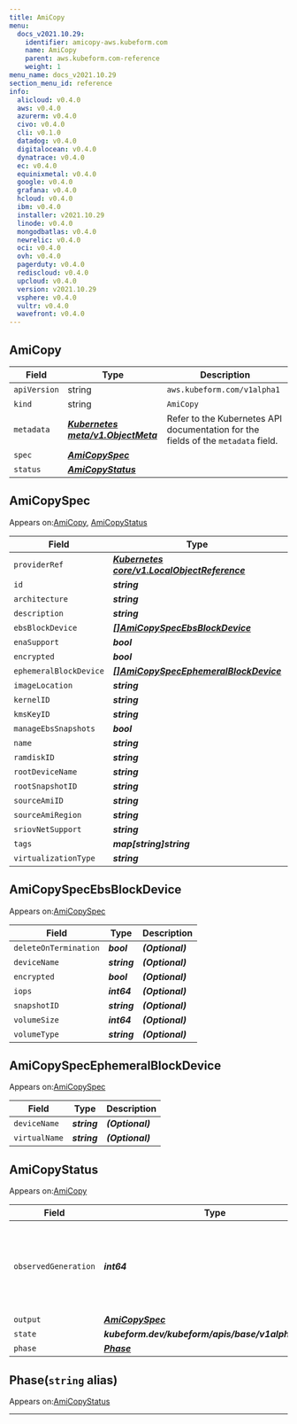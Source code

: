 ```yaml
---
title: AmiCopy
menu:
  docs_v2021.10.29:
    identifier: amicopy-aws.kubeform.com
    name: AmiCopy
    parent: aws.kubeform.com-reference
    weight: 1
menu_name: docs_v2021.10.29
section_menu_id: reference
info:
  alicloud: v0.4.0
  aws: v0.4.0
  azurerm: v0.4.0
  civo: v0.4.0
  cli: v0.1.0
  datadog: v0.4.0
  digitalocean: v0.4.0
  dynatrace: v0.4.0
  ec: v0.4.0
  equinixmetal: v0.4.0
  google: v0.4.0
  grafana: v0.4.0
  hcloud: v0.4.0
  ibm: v0.4.0
  installer: v2021.10.29
  linode: v0.4.0
  mongodbatlas: v0.4.0
  newrelic: v0.4.0
  oci: v0.4.0
  ovh: v0.4.0
  pagerduty: v0.4.0
  rediscloud: v0.4.0
  upcloud: v0.4.0
  version: v2021.10.29
  vsphere: v0.4.0
  vultr: v0.4.0
  wavefront: v0.4.0
---
```


## AmiCopy
| Field | Type | Description |
| ------ | ----- | ----------- |
| `apiVersion` | string | `aws.kubeform.com/v1alpha1` |
|    `kind` | string | `AmiCopy` |
| `metadata` | ***[Kubernetes meta/v1.ObjectMeta](https://v1-18.docs.kubernetes.io/docs/reference/generated/kubernetes-api/v1.18/#objectmeta-v1-meta)***|Refer to the Kubernetes API documentation for the fields of the `metadata` field.|
| `spec` | ***[AmiCopySpec](#amicopyspec)***||
| `status` | ***[AmiCopyStatus](#amicopystatus)***||
## AmiCopySpec

Appears on:[AmiCopy](#amicopy), [AmiCopyStatus](#amicopystatus)

| Field | Type | Description |
| ------ | ----- | ----------- |
| `providerRef` | ***[Kubernetes core/v1.LocalObjectReference](https://v1-18.docs.kubernetes.io/docs/reference/generated/kubernetes-api/v1.18/#localobjectreference-v1-core)***||
| `id` | ***string***||
| `architecture` | ***string***| ***(Optional)*** |
| `description` | ***string***| ***(Optional)*** |
| `ebsBlockDevice` | ***[[]AmiCopySpecEbsBlockDevice](#amicopyspecebsblockdevice)***| ***(Optional)*** |
| `enaSupport` | ***bool***| ***(Optional)*** |
| `encrypted` | ***bool***| ***(Optional)*** |
| `ephemeralBlockDevice` | ***[[]AmiCopySpecEphemeralBlockDevice](#amicopyspecephemeralblockdevice)***| ***(Optional)*** |
| `imageLocation` | ***string***| ***(Optional)*** |
| `kernelID` | ***string***| ***(Optional)*** |
| `kmsKeyID` | ***string***| ***(Optional)*** |
| `manageEbsSnapshots` | ***bool***| ***(Optional)*** |
| `name` | ***string***||
| `ramdiskID` | ***string***| ***(Optional)*** |
| `rootDeviceName` | ***string***| ***(Optional)*** |
| `rootSnapshotID` | ***string***| ***(Optional)*** |
| `sourceAmiID` | ***string***||
| `sourceAmiRegion` | ***string***||
| `sriovNetSupport` | ***string***| ***(Optional)*** |
| `tags` | ***map[string]string***| ***(Optional)*** |
| `virtualizationType` | ***string***| ***(Optional)*** |
## AmiCopySpecEbsBlockDevice

Appears on:[AmiCopySpec](#amicopyspec)

| Field | Type | Description |
| ------ | ----- | ----------- |
| `deleteOnTermination` | ***bool***| ***(Optional)*** |
| `deviceName` | ***string***| ***(Optional)*** |
| `encrypted` | ***bool***| ***(Optional)*** |
| `iops` | ***int64***| ***(Optional)*** |
| `snapshotID` | ***string***| ***(Optional)*** |
| `volumeSize` | ***int64***| ***(Optional)*** |
| `volumeType` | ***string***| ***(Optional)*** |
## AmiCopySpecEphemeralBlockDevice

Appears on:[AmiCopySpec](#amicopyspec)

| Field | Type | Description |
| ------ | ----- | ----------- |
| `deviceName` | ***string***| ***(Optional)*** |
| `virtualName` | ***string***| ***(Optional)*** |
## AmiCopyStatus

Appears on:[AmiCopy](#amicopy)

| Field | Type | Description |
| ------ | ----- | ----------- |
| `observedGeneration` | ***int64***| ***(Optional)*** Resource generation, which is updated on mutation by the API Server.|
| `output` | ***[AmiCopySpec](#amicopyspec)***| ***(Optional)*** |
| `state` | ***kubeform.dev/kubeform/apis/base/v1alpha1.State***| ***(Optional)*** |
| `phase` | ***[Phase](#phase)***| ***(Optional)*** |
## Phase(`string` alias)

Appears on:[AmiCopyStatus](#amicopystatus)

---

